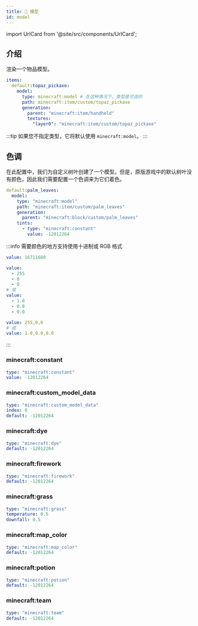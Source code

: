 ```yaml
---
title: 📐 模型
id: model
---
```


import UrlCard from '@site/src/components/UrlCard';

## 介绍

<UrlCard
  url="https://minecraft.wiki/w/Items_model_definition#model"
  title="📐 模型"
/>

渲染一个物品模型。

```yaml
items:
  default:topaz_pickaxe:
    model:
      type: minecraft:model # 在这种情况下，类型是可选的
      path: minecraft:item/custom/topaz_pickaxe
      generation:
        parent: "minecraft:item/handheld"
        textures:
          "layer0": "minecraft:item/custom/topaz_pickaxe"
```

:::tip
如果您不指定类型，它将默认使用 `minecraft:model`。
:::

## 色调

在此配置中，我们为自定义树叶创建了一个模型。但是，原版游戏中的默认树叶没有颜色，因此我们需要配置一个色调来为它们着色。

```yaml
default:palm_leaves:
  model:
    type: "minecraft:model"
    path: "minecraft:item/custom/palm_leaves"
    generation:
      parent: "minecraft:block/custom/palm_leaves"
    tints:
      - type: "minecraft:constant"
        value: -12012264
```

<UrlCard
  url="https://minecraft.wiki/w/Items_model_definition#Tint_sources_types"
  title="🎨 色调"
/>

:::info
需要颜色的地方支持使用十进制或 RGB 格式

```yaml
value: 16711680
```

```yaml
value:
  - 255
  - 0
  - 0
# 或
value:
  - 1.0
  - 0.0
  - 0.0
```

```yaml
value: 255,0,0
# 或
value: 1.0,0.0,0.0
```
:::

### minecraft\:constant

```yaml
type: "minecraft:constant"
value: -12012264
```

### minecraft:custom\_model\_data

```yaml
type: "minecraft:custom_model_data"
index: 0
default: -12012264
```

### minecraft\:dye

```yaml
type: "minecraft:dye"
default: -12012264
```

### minecraft\:firework

```yaml
type: "minecraft:firework"
default: -12012264
```

### minecraft\:grass

```yaml
type: "minecraft:grass"
temperature: 0.5
downfall: 0.5
```

### minecraft:map\_color

```yaml
type: "minecraft:map_color"
default: -12012264
```

### minecraft\:potion

```yaml
type: "minecraft:potion"
default: -12012264
```

### minecraft\:team

```yaml
type: "minecraft:team"
default: -12012264
```
